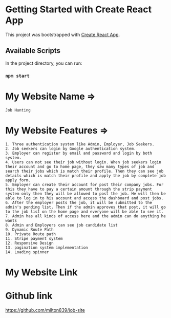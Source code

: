 # Getting Started with Create React App

This project was bootstrapped with [Create React App](https://github.com/facebook/create-react-app).

## Available Scripts

In the project directory, you can run:

### `npm start`

# My Website Name =>

    Job Hunting

# My Website Features =>

    1. Three authentication system like Admin, Employer, Job Seekers.
    2. Job seekers can login by Google authentication system.
    3. Employer can register by email and password and login by both system.
    4. Users can not see their job without login. When job seekers login their account and go to home page, they saw many types of job and search their jobs which is match their profile. Then they can see job details which is match their profile and apply the job by complete job apply form.
    5. Employer can create their account for post their company jobs. For this they have to pay a certain amount through the strip payment system only then they will be allowed to post the job. He will then be able to log in to his account and access the dashboard and post jobs.
    6. After the employer posts the job, it will be submitted to the admin's pending list. Then if the admin approves that post, it will go to the job list on the home page and everyone will be able to see it.
    7. Admin has all kinds of access here and the admin can do anything he wants
    8. Admin and Employers can see job candidate list
    9. Dynamic Route Path
    10. Private Route path
    11. Stripe payment system
    12. Responsive Design
    13. pagination system implementation
    14. Loading spinner

# My Website Link

# Github link

https://github.com/milton839/job-site

